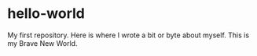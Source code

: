 # hello-world
My first repository.
Here is where I wrote a bit or byte about myself.
This is my Brave New World.
